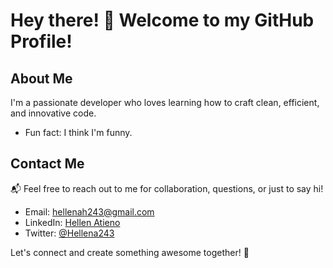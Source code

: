 # Hey there! 👋 Welcome to my GitHub Profile!

## About Me

I'm a passionate developer who loves learning how to craft clean, efficient, and innovative code. 
- Fun fact: I think I'm funny.

## Contact Me

📬 Feel free to reach out to me for collaboration, questions, or just to say hi!

- Email: hellenah243@gmail.com
- LinkedIn: [Hellen Atieno](https://www.linkedin.com/in/hellen-atieno-0635b1190/)
- Twitter: [@Hellena243](https://twitter.com/Hellena243)

Let's connect and create something awesome together! 🌟


<!---
- Personal Website: [www.yourwebsite.com](http://www.yourwebsite.com)
hellena254/hellena254 is a ✨ special ✨ repository because its `README.md` (this file) appears on your GitHub profile.
You can click the Preview link to take a look at your changes.
--->
